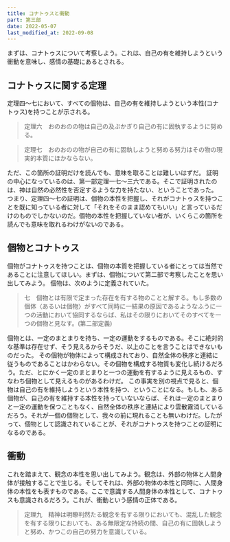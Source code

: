 ```yaml
---
title: コナトゥスと衝動
part: 第三部
date: 2022-05-07
last_modified_at: 2022-09-08
---
```


まずは、コナトゥスについて考察しよう。これは、自己の有を維持しようという衝動を意味し、感情の基礎にあるとされる。

## コナトゥスに関する定理

定理四～七において、すべての個物は、自己の有を維持しようという本性(コナトゥス)を持つことが示される。

>定理六　おのおのの物は自己の及ぶかぎり自己の有に固執するように努める。

>定理七　おのおのの物が自己の有に固執しようと努める努力はその物の現実的本質にほかならない。

ただ、この箇所の証明だけを読んでも、意味を取ることは難しいはずだ。
証明の中心になっているのは、第一部定理一七～三六である。そこで証明されたのは、神は自然の必然性を否定するような力を持たない、ということであった。
つまり、定理四～七の証明は、個物の本性を把握し、それがコナトゥスを持つことを既に知っている者に対して「それをそのまま認めてもいい」と言っているだけのものでしかないのだ。個物の本性を把握していない者が、いくらこの箇所を読んでも意味を取れるわけがないのである。

## 個物とコナトゥス

個物がコナトゥスを持つことは、個物の本質を把握している者にとっては当然であることに注意してほしい。まずは、個物について第二部で考察したことを思い出してみよう。
個物は、次のように定義されていた。

>七　個物とは有限で定まった存在を有する物のことと解する。もし多数の個体〈あるいは個物〉がすべて同時に一結果の原因であるようなふうに一つの活動において協同するならば、私はその限りにおいてそのすべてを一つの個物と見なす。(第二部定義)

個物とは、一定のまとまりを持ち、一定の運動をするものである。そこに絶対的な基準は存在せず、そう見えるからそうだ、以上のことを言うことはできないものだった。
その個物が物体によって構成されており、自然全体の秩序と連結に従うものであることはかわらない。その個物を構成する物質も変化し続けるだろう。ただ、とにかく一定のまとまりと一つの運動を有するように見えるもの、すなわち個物として見えるものがあるわけだ。
この事実を別の視点で見ると、個物は自己の有を維持しようという本性を持つ、ということになる。もしも、ある個物が、自己の有を維持する本性を持っていないならば、それは一定のまとまりと一定の運動を保つこともなく、自然全体の秩序と連結により雲散霧消しているだろう。それが一個の個物として、我々の前に現れることも無いわけだ。したがって、個物として認識されていることが、それがコナトゥスを持つことの証明になるのである。

## 衝動

これを踏まえて、観念の本性を思い出してみよう。観念は、外部の物体と人間身体が接触することで生じる。そしてそれは、外部の物体の本性と同時に、人間身体の本性をも表すものである。ここで意識する人間身体の本性として、コナトゥスも意識されるだろう。これが、衝動という感情の正体である。

>定理九　精神は明瞭判然たる観念を有する限りにおいても、混乱した観念を有する限りにおいても、ある無限定な持続の間、自己の有に固執しようと努め、かつこの自己の努力を意識している。
